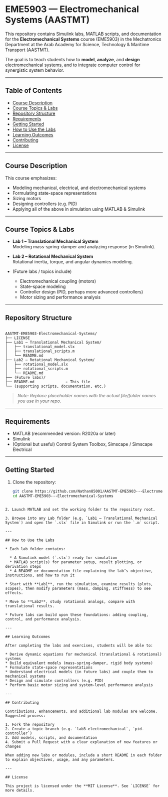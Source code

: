 # EME5903 — Electromechanical Systems (AASTMT)

This repository contains Simulink labs, MATLAB scripts, and documentation for the **Electromechanical Systems** course (EME5903) in the Mechatronics Department at the Arab Academy for Science, Technology & Maritime Transport (AASTMT).  

The goal is to teach students how to **model**, **analyze**, and **design** electromechanical systems, and to integrate computer control for synergistic system behavior.

---

## Table of Contents

- [Course Description](#course-description)  
- [Course Topics & Labs](#course-topics--labs)  
- [Repository Structure](#repository-structure)  
- [Requirements](#requirements)  
- [Getting Started](#getting-started)  
- [How to Use the Labs](#how-to-use-the-labs)  
- [Learning Outcomes](#learning-outcomes)  
- [Contributing](#contributing)  
- [License](#license)  

---

## Course Description

This course emphasizes:

- Modeling mechanical, electrical, and electromechanical systems  
- Formulating state-space representations  
- Sizing motors  
- Designing controllers (e.g. PID)  
- Applying all of the above in simulation using MATLAB & Simulink  

---

## Course Topics & Labs

- **Lab 1 – Translational Mechanical System**  
  Modeling mass-spring-damper and analyzing response (in Simulink).  

- **Lab 2 – Rotational Mechanical System**  
  Rotational inertia, torque, and angular dynamics modeling.  

- (Future labs / topics include)  
  - Electromechanical coupling (motors)  
  - State-space modeling  
  - Controller design (PID, perhaps more advanced controllers)  
  - Motor sizing and performance analysis  

---

## Repository Structure

```

AASTMT-EME5903-Electromechanical-Systems/
├── LICENSE
├── Lab1 – Translational Mechanical System/
│   ├── translational_model.slx
│   ├── translational_scripts.m
│   └── README.md
├── Lab2 – Rotational Mechanical System/
│   ├── rotational_model.slx
│   ├── rotational_scripts.m
│   └── README.md
├── (Future labs)/
├── README.md              ← This file
└── (supporting scripts, documentation, etc.)

````

> *Note: Replace placeholder names with the actual file/folder names you use in your repo.*

---

## Requirements

- MATLAB (recommended version: R2020a or later)  
- Simulink  
- (Optional but useful) Control System Toolbox, Simscape / Simscape Electrical  

---

## Getting Started

1. Clone the repository:  
   ```bash
   git clone https://github.com/Nathan85001/AASTMT-EME5903---Electromechanical-Systems.git
   cd AASTMT-EME5903---Electromechanical-Systems
````

2. Launch MATLAB and set the working folder to the repository root.

3. Browse into any Lab folder (e.g. `Lab1 – Translational Mechanical System`) and open the `.slx` file in Simulink or run the `.m` script.

---

## How to Use the Labs

* Each lab folder contains:

  * A Simulink model (`.slx`) ready for simulation
  * MATLAB script(s) for parameter setup, result plotting, or derivation steps
  * A README or documentation file explaining the lab’s objective, instructions, and how to run it

* Start with **Lab1**, run the simulation, examine results (plots, scopes), then modify parameters (mass, damping, stiffness) to see effects.

* Move to **Lab2**, study rotational analogs, compare with translational results.

* Future labs can build upon these foundations: adding coupling, control, and performance analysis.

---

## Learning Outcomes

After completing the labs and exercises, students will be able to:

* Derive dynamic equations for mechanical (translational & rotational) systems
* Build equivalent models (mass-spring-damper, rigid body systems)
* Formulate state-space representations
* Understand electrical models (in future labs) and couple them to mechanical systems
* Design and simulate controllers (e.g. PID)
* Perform basic motor sizing and system-level performance analysis

---

## Contributing

Contributions, enhancements, and additional lab modules are welcome. Suggested process:

1. Fork the repository
2. Create a topic branch (e.g. `lab3-electromechanical`, `pid-controller`)
3. Add models, scripts, and documentation
4. Submit a Pull Request with a clear explanation of new features or changes

When adding new labs or modules, include a short README in each folder to explain objectives, usage, and any parameters.

---

## License

This project is licensed under the **MIT License**. See `LICENSE` for more details.

